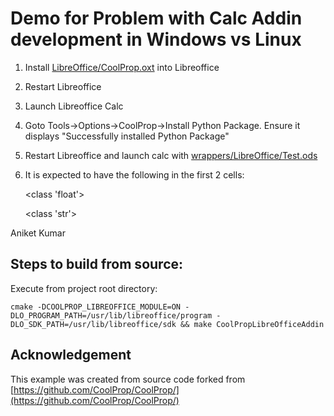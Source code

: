 # Demo for Problem with Calc Addin development in Windows vs Linux
1. Install [LibreOffice/CoolProp.oxt](LibreOffice/CoolProp.oxt) into Libreoffice
2. Restart Libreoffice
3. Launch Libreoffice Calc
4. Goto Tools->Options->CoolProp->Install Python Package. Ensure it displays "Successfully installed Python Package"
5. Restart Libreoffice and launch calc with [wrappers/LibreOffice/Test.ods](wrappers/LibreOffice/Test.ods)
6. It is expected to have the following in the first 2 cells:

    <class 'float'>
    
    <class 'str'>

Aniket Kumar    

## Steps to build from source:
Execute from project root directory:
```
cmake -DCOOLPROP_LIBREOFFICE_MODULE=ON -DLO_PROGRAM_PATH=/usr/lib/libreoffice/program -DLO_SDK_PATH=/usr/lib/libreoffice/sdk && make CoolPropLibreOfficeAddin
```

## Acknowledgement
This example was created from source code forked from [https://github.com/CoolProp/CoolProp/](https://github.com/CoolProp/CoolProp/)